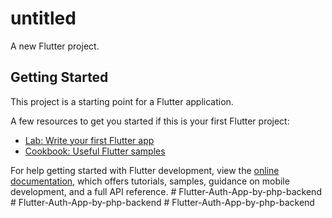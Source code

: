 # untitled

A new Flutter project.

## Getting Started

This project is a starting point for a Flutter application.

A few resources to get you started if this is your first Flutter project:

- [Lab: Write your first Flutter app](https://docs.flutter.dev/get-started/codelab)
- [Cookbook: Useful Flutter samples](https://docs.flutter.dev/cookbook)

For help getting started with Flutter development, view the
[online documentation](https://docs.flutter.dev/), which offers tutorials,
samples, guidance on mobile development, and a full API reference.
#   F l u t t e r - A u t h - A p p - b y - p h p - b a c k e n d  
 #   F l u t t e r - A u t h - A p p - b y - p h p - b a c k e n d  
 #   F l u t t e r - A u t h - A p p - b y - p h p - b a c k e n d  
 